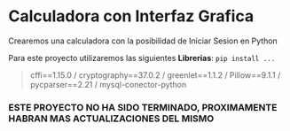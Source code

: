 # Calculadora con Interfaz Grafica
Crearemos una calculadora con la posibilidad de Iniciar Sesion en Python

Para este proyecto utilizaremos las siguientes **Librerias**:
`pip install ...`
> cffi==1.15.0 / 
> cryptography==37.0.2 / 
> greenlet==1.1.2 / 
> Pillow==9.1.1 / 
> pycparser==2.21 / 
> mysql-conector-python

### ESTE PROYECTO NO HA SIDO TERMINADO, PROXIMAMENTE HABRAN MAS ACTUALIZACIONES DEL MISMO
